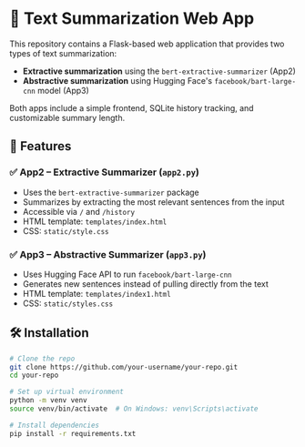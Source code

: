 # 📝 Text Summarization Web App

This repository contains a Flask-based web application that provides two types of text summarization:

- **Extractive summarization** using the `bert-extractive-summarizer` (App2)
- **Abstractive summarization** using Hugging Face's `facebook/bart-large-cnn` model (App3)

Both apps include a simple frontend, SQLite history tracking, and customizable summary length.

## 🚀 Features

### ✅ App2 – Extractive Summarizer (`app2.py`)

- Uses the `bert-extractive-summarizer` package
- Summarizes by extracting the most relevant sentences from the input
- Accessible via `/` and `/history`
- HTML template: `templates/index.html`
- CSS: `static/style.css`

### ✅ App3 – Abstractive Summarizer (`app3.py`)

- Uses Hugging Face API to run `facebook/bart-large-cnn`
- Generates new sentences instead of pulling directly from the text
- HTML template: `templates/index1.html`
- CSS: `static/styles.css`

## 🛠️ Installation

```bash
# Clone the repo
git clone https://github.com/your-username/your-repo.git
cd your-repo

# Set up virtual environment
python -m venv venv
source venv/bin/activate  # On Windows: venv\Scripts\activate

# Install dependencies
pip install -r requirements.txt
